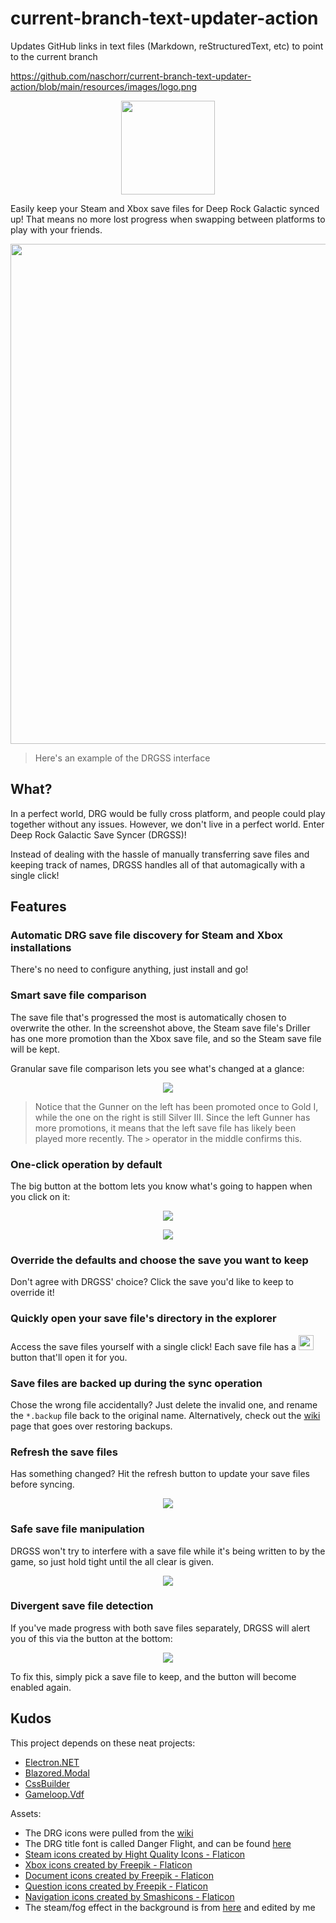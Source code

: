 # current-branch-text-updater-action
Updates GitHub links in text files (Markdown, reStructuredText, etc) to point to the current branch

https://github.com/naschorr/current-branch-text-updater-action/blob/main/resources/images/logo.png

<p align="center"><img src="https://raw.githubusercontent.com/naschorr/current-branch-text-updater-action/main/resources/images/logo.png" width="150"/></p>

Easily keep your Steam and Xbox save files for Deep Rock Galactic synced up! That means no more lost progress when swapping between platforms to play with your friends.

<p align="center"><img src="https://raw.githubusercontent.com/naschorr/current-branch-text-updater-action/main/resources/images/example.png" width="800"/></p>

> Here's an example of the DRGSS interface

## What?
In a perfect world, DRG would be fully cross platform, and people could play together without any issues. However, we don't live in a perfect world. Enter Deep Rock Galactic Save Syncer (DRGSS)!

Instead of dealing with the hassle of manually transferring save files and keeping track of names, DRGSS handles all of that automagically with a single click!

## Features
### Automatic DRG save file discovery for Steam and Xbox installations
There's no need to configure anything, just install and go!

### Smart save file comparison
The save file that's progressed the most is automatically chosen to overwrite the other. In the screenshot above, the Steam save file's Driller has one more promotion than the Xbox save file, and so the Steam save file will be kept.

Granular save file comparison lets you see what's changed at a glance:

<p align="center"><img src="https://raw.githubusercontent.com/naschorr/current-branch-text-updater-action/main/resources/images/example_comparison.png" /></p>

> Notice that the Gunner on the left has been promoted once to Gold I, while the one on the right is still Silver III. Since the left Gunner has more promotions, it means that the left save file has likely been played more recently. The `>` operator in the middle confirms this.

### One-click operation by default
The big button at the bottom lets you know what's going to happen when you click on it:

<p align="center"><img src="https://raw.githubusercontent.com/naschorr/current-branch-text-updater-action/main/resources/images/example_button_steam_xbox.png" /></p>

<p align="center"><img src="https://raw.githubusercontent.com/naschorr/current-branch-text-updater-action/main/resources/images/example_button_xbox_steam.png" /></p>

### Override the defaults and choose the save you want to keep
Don't agree with DRGSS' choice? Click the save you'd like to keep to override it!

### Quickly open your save file's directory in the explorer
Access the save files yourself with a single click! Each save file has a <img src="https://raw.githubusercontent.com/naschorr/current-branch-text-updater-action/main/resources/icons_high_contrast/arrow_icon.png" width="24" /> button that'll open it for you.

### Save files are backed up during the sync operation
Chose the wrong file accidentally? Just delete the invalid one, and rename the `*.backup` file back to the original name. Alternatively, check out the [wiki](https://github.com/naschorr/current-branch-text-updater-action/main/Troubleshooting#restoring-drgss-backups) page that goes over restoring backups.

### Refresh the save files
Has something changed? Hit the refresh button to update your save files before syncing.

<p align="center"><img src="https://raw.githubusercontent.com/naschorr/current-branch-text-updater-action/main/resources/images/example_button_refresh.png" /></p>

### Safe save file manipulation
DRGSS won't try to interfere with a save file while it's being written to by the game, so just hold tight until the all clear is given.

<p align="center"><img src="https://raw.githubusercontent.com/naschorr/current-branch-text-updater-action/main/resources/images/example_button_busy.png" /></p>

### Divergent save file detection
If you've made progress with both save files separately, DRGSS will alert you of this via the button at the bottom:

<p align="center"><img src="https://raw.githubusercontent.com/naschorr/current-branch-text-updater-action/main/resources/images/example_button_divergent.png" /></p>

To fix this, simply pick a save file to keep, and the button will become enabled again.

## Kudos
This project depends on these neat projects:

- [Electron.NET](https://github.com/ElectronNET/Electron.NET)
- [Blazored.Modal](https://github.com/Blazored/Modal)
- [CssBuilder](https://github.com/justforfun-click/CssBuilder)
- [Gameloop.Vdf](https://github.com/Shravan2x/Gameloop.Vdf)

Assets:

- The DRG icons were pulled from the [wiki](https://deeprockgalactic.fandom.com/wiki/Deep_Rock_Galactic_Wiki)
- The DRG title font is called Danger Flight, and can be found [here](http://www.iconian.com/fonts2/dangerflight.zip)
- [Steam icons created by Hight Quality Icons - Flaticon](https://www.flaticon.com/free-icons/steam)
- [Xbox icons created by Freepik - Flaticon](https://www.flaticon.com/free-icons/xbox)
- [Document icons created by Freepik - Flaticon](https://www.flaticon.com/free-icons/document)
- [Question icons created by Freepik - Flaticon](https://www.flaticon.com/free-icons/question)
- [Navigation icons created by Smashicons - Flaticon](https://www.flaticon.com/free-icons/navigation)
- The steam/fog effect in the background is from [here](https://www.youtube.com/watch?v=fLCQr6tt9Qw) and edited by me